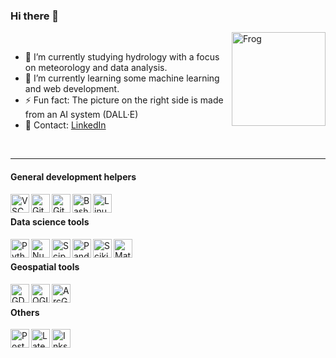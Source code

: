 ### Hi there 👋

<img align="right" height="150px" alt="Frog" src="DALL·E 2022-09-27 09.44.38 - a green frog speaking weather prediction in front of weather map.png" />

<br>

- 🔭 I’m currently studying hydrology with a focus on meteorology and data analysis.
- 🌱 I’m currently learning some machine learning and web development.
- ⚡ Fun fact: The picture on the right side is made from an AI system (DALL·E)
-  💬 Contact: [LinkedIn](https://www.linkedin.com/in/lena-marie-m%C3%BCller-054b67227/)

<br>

---

#### General development helpers
<img align="left" alt="VSCode" height="30px" src="https://raw.githubusercontent.com/gilbarbara/logos/master/logos/visual-studio-code.svg" />
<img align="left" alt="Git" height="30px" src="https://raw.githubusercontent.com/gilbarbara/logos/master/logos/git-icon.svg" />
<img align="left" alt="GitHub" height="30px" src="https://raw.githubusercontent.com/gilbarbara/logos/master/logos/github-icon.svg" />
<img align="left" alt="Bash/Unix" height="30px" src="https://bashlogo.com/img/symbol/svg/full_colored_dark.svg" />
<img align="left" alt="Linux" height="30px" src="https://upload.wikimedia.org/wikipedia/commons/d/dd/Linux_logo.jpg" />

<br>

#### Data science tools

<img align="left" alt="Python" height="30px" src="https://raw.githubusercontent.com/gilbarbara/logos/master/logos/python.svg" />
<img align="left" alt="Numpy" height="30px" src="https://upload.wikimedia.org/wikipedia/commons/3/31/NumPy_logo_2020.svg" />
<img align="left" alt="Scipy" height="30px" src="https://www.fullstackpython.com/img/logos/scipy.png" />
<img align="left" alt="Pandas" height="30px" src="https://upload.wikimedia.org/wikipedia/commons/e/ed/Pandas_logo.svg" />
<img align="left" alt="Scikit" height="30px" src="https://upload.wikimedia.org/wikipedia/commons/thumb/0/05/Scikit_learn_logo_small.svg/1200px-Scikit_learn_logo_small.svg.png" />
<img align="left" alt="Matplotlib" height="30px" src="https://upload.wikimedia.org/wikipedia/commons/thumb/0/01/Created_with_Matplotlib-logo.svg/2048px-Created_with_Matplotlib-logo.svg.png" />

<br>

#### Geospatial tools

<img align="left" alt="GDAL" height="30px" src="https://upload.wikimedia.org/wikipedia/commons/thumb/d/df/GDALLogoColor.svg/1200px-GDALLogoColor.svg.png" />
<img align="left" alt="QGIS" height="30px" src="https://upload.wikimedia.org/wikipedia/commons/thumb/9/91/QGIS_logo_new.svg/1200px-QGIS_logo_new.svg.png" />
<img align="left" alt="ArcGIS" height="30px" src="https://upload.wikimedia.org/wikipedia/commons/thumb/d/df/ArcGIS_logo.png/800px-ArcGIS_logo.png" />

<br>

#### Others

<img align="left" alt="PostgreSQL" height="30px" src="https://upload.wikimedia.org/wikipedia/commons/thumb/2/29/Postgresql_elephant.svg/1985px-Postgresql_elephant.svg.png" />
<img align="left" alt="Latex" height="30px" src="https://upload.wikimedia.org/wikipedia/commons/thumb/9/92/LaTeX_logo.svg/2560px-LaTeX_logo.svg.png" />
<img align="left" alt="Inkscape" height="30px" src="https://upload.wikimedia.org/wikipedia/commons/thumb/0/0d/Inkscape_Logo.svg/2048px-Inkscape_Logo.svg.png" />
